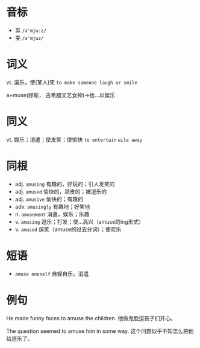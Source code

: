# 音标

- 英 `/ə'mjuːz/`
- 美 `/ə'mjuz/`

# 词义

vt. 逗乐，使(某人)笑
`to make someone laugh or smile`



a+muse(缪斯， 古希腊文艺女神)→给…以娱乐

# 同义

vt. 娱乐；消遣；使发笑；使愉快
`to entertain` `wile away`

# 同根

- adj. `amusing` 有趣的，好玩的；引人发笑的
- adj. `amused` 愉快的，顽皮的；被逗乐的
- adj. `amusive` 愉快的；有趣的
- adv. `amusingly` 有趣地；好笑地
- n. `amusement` 消遣，娱乐；乐趣
- v. `amusing` 逗乐；打发；使…高兴（amuse的ing形式）
- v. `amused` 逗笑（amuse的过去分词）；使欢乐

# 短语

- `amuse oneself` 自娱自乐，消遣

# 例句

He made funny faces to amuse the children.
他做鬼脸逗孩子们开心。

The question seemed to amuse him in some way.
这个问题似乎不知怎么把他给逗乐了。



